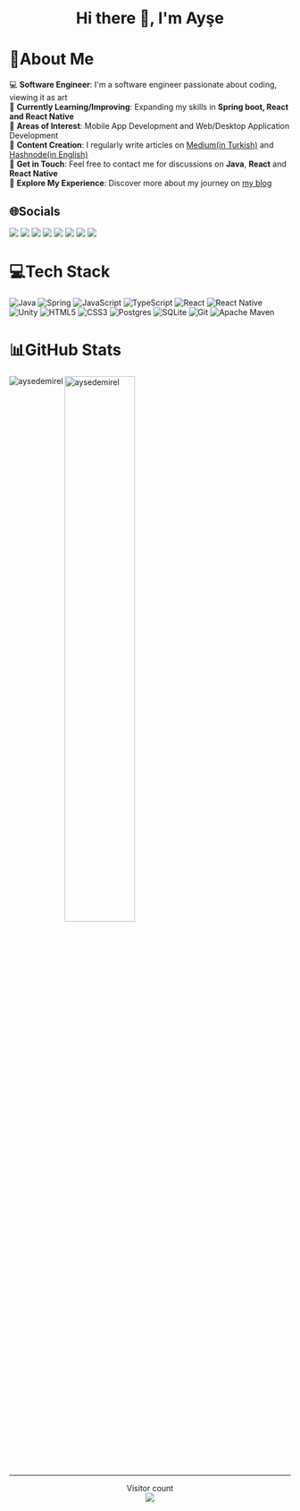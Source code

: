 <h1 align="center">Hi there 👋, I'm Ayşe</h1>

# 💫About Me
💻 **Software Engineer**: I'm a software engineer passionate about coding, viewing it as art<br>
🌱 **Currently Learning/Improving**: Expanding my skills in **Spring boot, React and React Native** <br>
🤖 **Areas of Interest**: Mobile App Development and Web/Desktop Application Development <br>
📝 **Content Creation**: I regularly write articles on [Medium(in Turkish)](https://aysedemirel.medium.com/) and [Hashnode(in English)](https://aysedemirel.hashnode.dev/)<br>
💬 **Get in Touch**: Feel free to contact me for discussions on **Java**, **React** and **React Native**<br>
📄 **Explore My Experience**: Discover more about my journey on [my blog](https://aysedemirel.github.io/) <br>

## 🌐Socials
[![](https://img.shields.io/badge/LinkedIn-0077B5?style=plastic&logo=linkedin&logoColor=white)](https://www.linkedin.com/in/ayse-demirel/)
[![](https://img.shields.io/badge/Twitter-1DA1F2?style=plastic&logo=twitter&logoColor=white)](https://twitter.com/aysdemireldeniz)
[![](https://img.shields.io/badge/Medium-12100E?style=plastic&logo=medium&logoColor=white)](https://aysedemirel.medium.com/)
[![](https://img.shields.io/badge/Portfolio-darkred?style=plastic)](https://aysedemirel.github.io/)
[![](https://img.shields.io/badge/Hashnode-blue?style=plastic&logo=hashnode)](https://aysedemirel.hashnode.dev/)
[![](https://img.shields.io/badge/-LeetCode-FFA116?style=plastic&logo=LeetCode&logoColor=black)](https://leetcode.com/aysedemirel/)
[![](https://img.shields.io/badge/-Hackerrank-2EC866?style=plastic&logo=HackerRank&logoColor=white)](https://www.hackerrank.com/aysedemirel)
<a  href="https://gist.github.com/aysedemirel">
<img src="https://gist-count.vercel.app/api?username=aysedemirel">
</a>

# 💻Tech Stack
![Java](https://img.shields.io/badge/Java-ED8B00?style=plastic&logo=java&logoColor=white) 
![Spring](https://img.shields.io/badge/Spring-6DB33F?style=plastic&logo=spring&logoColor=white) 
![JavaScript](https://img.shields.io/badge/JavaScript-F7DF1E?style=plastic&logo=javascript&logoColor=black) 
![TypeScript](https://img.shields.io/badge/TypeScript-007ACC?style=plastic&logo=typescript&logoColor=white) 
![React](https://img.shields.io/badge/React-20232A?style=plastic&logo=react&logoColor=61DAFB) 
![React Native](https://img.shields.io/badge/React_Native-%2320232a.svg?style=plastic&logo=react&logoColor=%2361DAFB)
![Unity](https://img.shields.io/badge/Unity-100000?style=plastic&logo=unity&logoColor=white)
![HTML5](https://img.shields.io/badge/HTML5-E34F26?style=plastic&logo=html5&logoColor=white) 
![CSS3](https://img.shields.io/badge/CSS3-1572B6?style=plastic&logo=css3&logoColor=white) 
![Postgres](https://img.shields.io/badge/PostgreSQL-316192?style=plastic&logo=postgresql&logoColor=white) 
![SQLite](https://img.shields.io/badge/SQLite-07405E?style=plastic&logo=sqlite&logoColor=white)
![Git](https://img.shields.io/badge/GIT-E44C30?style=plastic&logo=git&logoColor=white)
![Apache Maven](https://img.shields.io/badge/Apache%20Maven-C71A36?style=plastic&logo=Apache%20Maven&logoColor=white)


# 📊GitHub Stats 

<p>
  <img align="left" src="https://github-readme-stats.vercel.app/api/top-langs?username=aysedemirel&show_icons=true&theme=radical&hide_border=false&locale=en&include_all_commits=true&count_private=true&layout=compact" alt="aysedemirel" />
</p>
<p>
  <img align="center" src="https://github-readme-stats.vercel.app/api?username=aysedemirel&show_icons=true&hide_border=false&include_all_commits=true&theme=dark&locale=en" alt="aysedemirel" width="50%" />
</p>

<hr>

<p align="center"> 
  Visitor count<br>
  <img src="https://profile-counter.glitch.me/aysedemirel/count.svg" />
</p>











